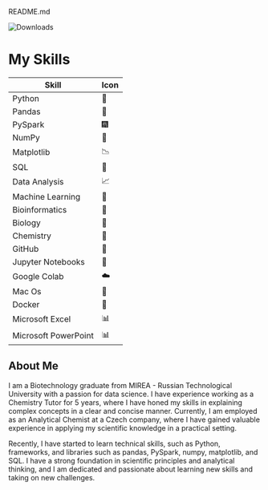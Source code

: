 README.md

![Downloads](https://img.shields.io/badge/-Hi%2C%20my%20name%20is%20Artem-yellow%20green)

# My Skills

| Skill                | Icon |
|---------------------|------|
| Python              |  🐍  |
| Pandas              |  🐼  |
| PySpark             | 🎆  |
| NumPy               |  🔢  |
| Matplotlib          | 📉 |
| SQL                 |  💾  |
| Data Analysis       |  📈  |
| Machine Learning    |  🤖  |
| Bioinformatics      | 🧬 |
| Biology             | 🧫 |
| Chemistry           | 🧪 |
| GitHub              |  🐙  |
| Jupyter Notebooks   |  📓 |
| Google Colab        |  ☁️  |
| Mac Os              |  🐧  |
| Docker              |  🐳  |
| Microsoft Excel     |  📊 |
| Microsoft PowerPoint|  📊 |
## About Me

I am a Biotechnology graduate from MIREA - Russian Technological University with a passion for data science. I have experience working as a Chemistry Tutor for 5 years, where I have honed my skills in explaining complex concepts in a clear and concise manner. Currently, I am employed as an Analytical Chemist at a Czech company, where I have gained valuable experience in applying my scientific knowledge in a practical setting.

Recently, I have started to learn technical skills, such as Python, frameworks, and libraries such as pandas, PySpark, numpy, matplotlib, and SQL. I have a strong foundation in scientific principles and analytical thinking, and I am dedicated and passionate about learning new skills and taking on new challenges.
